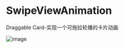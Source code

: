 # SwipeViewAnimation
Draggable Card-实现一个可拖拉轮播的卡片动画

![image](https://github.com/wxp2012/SwipeViewAnimation/blob/master/1234.gif)

